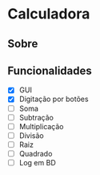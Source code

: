 # Calculadora

## Sobre

## Funcionalidades 

- [X] GUI
- [X] Digitação por botões
- [ ] Soma
- [ ] Subtração
- [ ] Multiplicação
- [ ] Divisão
- [ ] Raiz
- [ ] Quadrado
- [ ] Log em BD